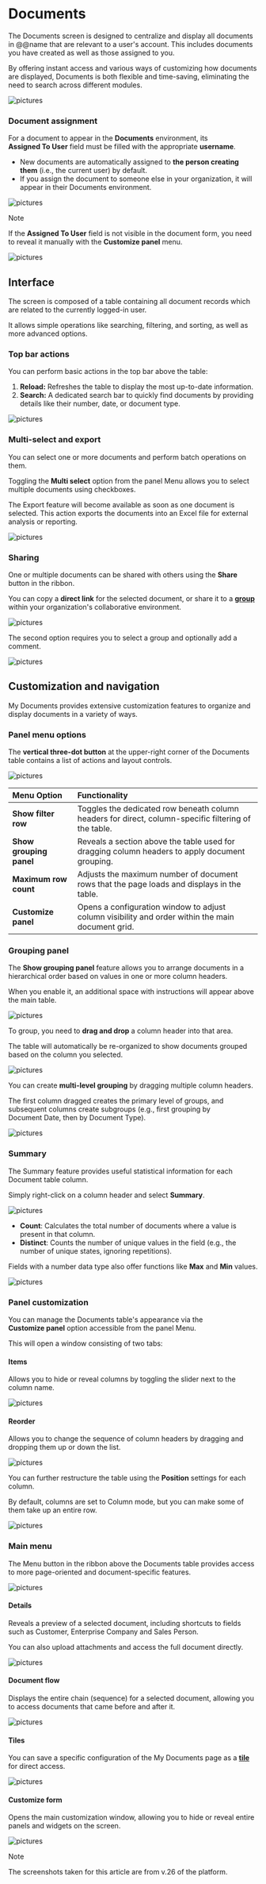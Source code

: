 # Documents

The Documents screen is designed to centralize and display all documents in @@name that are relevant to a user's account. This includes documents you have created as well as those assigned to you.

By offering instant access and various ways of customizing how documents are displayed, Documents is both flexible and time-saving, eliminating the need to search across different modules.

![pictures](pictures/documents_overview.png)

### Document assignment

For a document to appear in the **Documents** environment, its **Assigned To User** field must be filled with the appropriate **username**.

* New documents are automatically assigned to **the person creating them** (i.e., the current user) by default.
* If you assign the document to someone else in your organization, it will appear in their Documents environment.

![pictures](pictures/document_assignment.png)

> [!NOTE]
>
> If the **Assigned To User** field is not visible in the document form, you need to reveal it manually with the **Customize panel** menu.

![pictures](pictures/doc_assignment_customize.png)

## Interface

The screen is composed of a table containing all document records which are related to the currently logged-in user.

It allows simple operations like searching, filtering, and sorting, as well as more advanced options.

### Top bar actions

You can perform basic actions in the top bar above the table:

1. **Reload:** Refreshes the table to display the most up-to-date information.
2. **Search:** A dedicated search bar to quickly find documents by providing details like their number, date, or document type.

![pictures](pictures/documents_searchbar.png)

### Multi-select and export

You can select one or more documents and perform batch operations on them.

Toggling the **Multi select** option from the panel Menu allows you to select multiple documents using checkboxes.

The Export feature will become available as soon as one document is selected. This action exports the documents into an Excel file for external analysis or reporting.

![pictures](pictures/documents_export.png)

### Sharing 

One or multiple documents can be shared with others using the **Share** button in the ribbon.

You can copy a **direct link** for the selected document, or share it to a **[group](https://docs.erp.net/tech/modules/my/groups/index.html)** within your organization's collaborative environment.

![pictures](pictures/documents_share.png)

The second option requires you to select a group and optionally add a comment.

![pictures](pictures/documents_group_share.png)

## Customization and navigation

My Documents provides extensive customization features to organize and display documents in a variety of ways.

### Panel menu options

The **vertical three-dot button** at the upper-right corner of the Documents table contains a list of actions and layout controls.

![pictures](pictures/documents_panelmenu.png)

| Menu Option | Functionality |
| :--- | :--- |
| **Show filter row** | Toggles the dedicated row beneath column headers for direct, column-specific filtering of the table. |
| **Show grouping panel** | Reveals a section above the table used for dragging column headers to apply document grouping. |
| **Maximum row count** | Adjusts the maximum number of document rows that the page loads and displays in the table. |
| **Customize panel** | Opens a configuration window to adjust column visibility and order within the main document grid. |

### Grouping panel

The **Show grouping panel** feature allows you to arrange documents in a hierarchical order based on values in one or more column headers.

When you enable it, an additional space with instructions will appear above the main table.

![pictures](pictures/documents_grouping_panel.png)

To group, you need to **drag and drop** a column header into that area.

The table will automatically be re-organized to show documents grouped based on the column you selected.

![pictures](pictures/documents_grouped.png)

You can create **multi-level grouping** by dragging multiple column headers. 

The first column dragged creates the primary level of groups, and subsequent columns create subgroups (e.g., first grouping by Document Date, then by Document Type).

![pictures](pictures/documents_doublegrouped.png)

### Summary

The Summary feature provides useful statistical information for each Document table column.

Simply right-click on a column header and select **Summary**.

![pictures](pictures/documents_summary.png)

* **Count**: Calculates the total number of documents where a value is present in that column.
* **Distinct**: Counts the number of unique values in the field (e.g., the number of unique states, ignoring repetitions).

Fields with a number data type also offer functions like **Max** and **Min** values.

![pictures](pictures/documents_count_distinct.png)

### Panel customization

You can manage the Documents table's appearance via the **Customize panel** option accessible from the panel Menu.

This will open a window consisting of two tabs:

#### Items

Allows you to hide or reveal columns by toggling the slider next to the column name. 

![pictures](pictures/documents_enable_disable_items.png)

#### Reorder

Allows you to change the sequence of column headers by dragging and dropping them up or down the list.

![pictures](pictures/documents_reorder.png)

You can further restructure the table using the **Position** settings for each column.

By default, columns are set to Column mode, but you can make some of them take up an entire row.

![pictures](pictures/documents_fullrow_feature.png)

### Main menu

The Menu button in the ribbon above the Documents table provides access to more page-oriented and document-specific features.

![pictures](pictures/documents_mainmenu.png)

#### Details

Reveals a preview of a selected document, including shortcuts to fields such as Customer, Enterprise Company and Sales Person.

You can also upload attachments and access the full document directly.

![pictures](pictures/documents_details.png)

#### Document flow

Displays the entire chain (sequence) for a selected document, allowing you to access documents that came before and after it.

![pictures](pictures/documents_flow.png)

#### Tiles

You can save a specific configuration of the My Documents page as a **[tile](https://docs.erp.net/tech/modules/my/tiles/index.html)** for direct access.

![pictures](pictures/documents_tile.png)

#### Customize form

Opens the main customization window, allowing you to hide or reveal entire panels and widgets on the screen. 

![pictures](pictures/documents_customize_page.png)

> [!NOTE]
> The screenshots taken for this article are from v.26 of the platform.
